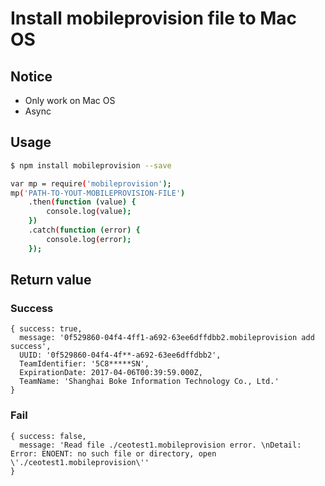 # Install mobileprovision file to Mac OS

## Notice
- Only work on Mac OS
- Async

## Usage

```sh
$ npm install mobileprovision --save
```

```sh
var mp = require('mobileprovision');
mp('PATH-TO-YOUT-MOBILEPROVISION-FILE')
    .then(function (value) {
        console.log(value);
    })
    .catch(function (error) {
        console.log(error);
    });
```
## Return value

### Success
```
{ success: true,
  message: '0f529860-04f4-4ff1-a692-63ee6dffdbb2.mobileprovision add success',
  UUID: '0f529860-04f4-4f**-a692-63ee6dffdbb2',
  TeamIdentifier: '5C8*****SN',
  ExpirationDate: 2017-04-06T00:39:59.000Z,
  TeamName: 'Shanghai Boke Information Technology Co., Ltd.' 
}

```

### Fail

```
{ success: false,
  message: 'Read file ./ceotest1.mobileprovision error. \nDetail: Error: ENOENT: no such file or directory, open \'./ceotest1.mobileprovision\'' 
}

```